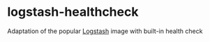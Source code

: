 # logstash-healthcheck

Adaptation of the popular <a href="https://hub.docker.com/_/logstash">Logstash</a> image with built-in health check
